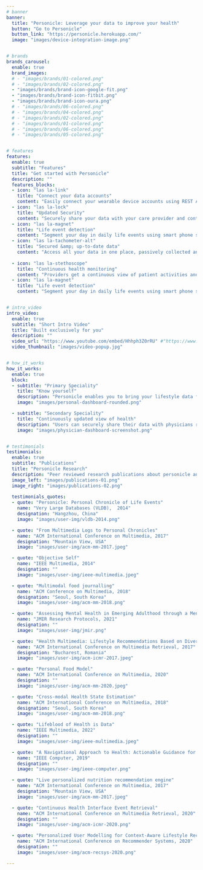 ```yaml
---
# banner
banner:
  title: "Personicle: Leverage your data to improve your health"
  button: "Go to Personicle"
  button_link: "https://personicle.herokuapp.com/"
  image: "images/device-integration-image.png"


# brands
brands_carousel:
  enable: true
  brand_images:
  # - "images/brands/01-colored.png"
  # - "images/brands/02-colored.png"
  - "images/brands/brand-icon-google-fit.png"
  - "images/brands/brand-icon-fitbit.png"
  - "images/brands/brand-icon-oura.png"
  # - "images/brands/06-colored.png"
  # - "images/brands/04-colored.png"
  # - "images/brands/02-colored.png"
  # - "images/brands/01-colored.png"
  # - "images/brands/06-colored.png"
  # - "images/brands/05-colored.png"


# features
features:
  enable: true
  subtitle: "Features"
  title: "Get started with Personicle"
  description: ""
  features_blocks:
  - icon: "las la-link"
    title: "Connect your data accounts"
    content: "Easily connect your wearable device accounts using REST APIs."
  - icon: "las la-lock"
    title: "Updated Security"
    content: "Securely share your data with your care provider and contacts."
  - icon: "las la-magnet"
    title: "Life event detection"
    content: "Segment your day in daily life events using smart phone sensors"
  - icon: "las la-tachometer-alt"
    title: "Secured &amp; up-to-date data"
    content: "Access all your data in one place, passively collected and updated"
  
  - icon: "las la-stethoscope"
    title: "Continuous health monitoring"
    content: "Providers get a continuous view of patient activities and health"
  - icon: "las la-magnet"
    title: "Life event detection"
    content: "Segment your day in daily life events using smart phone sensors"


# intro_video
intro_video:   
  enable: true
  subtitle: "Short Intro Video"
  title: "Built exclusively for you"
  description: ""
  video_url: "https://www.youtube.com/embed/Hhhph3Z0rRU" #"https://www.youtube.com/embed/dyZcRRWiuuw"
  video_thumbnail: "images/video-popup.jpg"


# how_it_works
how_it_works:   
  enable: true
  block:
  - subtitle: "Primary Speciality"
    title: "Know yourself"
    description: "Personicle enables you to bring your lifestyle data from disparate and isolated sources to one location. This data can be aggregated and correlated to understand users' habits and how various lifestyle events affect their lives."
    image: "images/personal-dashboard-rounded.png"

  - subtitle: "Secondary Speciality"
    title: "Continuously updated view of health"
    description: "Users can securely share their data with physicians registered on the platform. Physicians can remotely and passively monitor their patients' health status and analyze their data from simple trend lines to sophisticated event pattern detection . "
    image: "images/physician-dashboard-screenshot.png"


# testimonials
testimonials:   
  enable: true
  subtitle: "Publications"
  title: "Personicle Research"
  description: "Peer reviewed research publications about personicle and personal health navigation"
  image_left: "images/publications-01.png"
  image_right: "images/publications-02.png"
  
  testimonials_quotes:
  - quote: "Personicle: Personal Chronicle of Life Events"
    name: "Very Large Databases (VLDB),  2014"
    designation: "Hangzhou, China"
    image: "images/user-img/vldb-2014.png"

  - quote: "From Multimedia Logs to Personal Chronicles"
    name: "ACM International Conference on Multimedia, 2017"
    designation: "Mountain View, USA"
    image: "images/user-img/acm-mm-2017.jpeg"

  - quote: "Objective Self"
    name: "IEEE Multimedia, 2014"
    designation: ""
    image: "images/user-img/ieee-multimedia.jpeg"

  - quote: "Multimodal food journalling"
    name: "ACM Conference on Multimedia, 2018"
    designation: "Seoul, South Korea"
    image: "images/user-img/acm-mm-2018.png"

  - quote: "Assessing Mental Health in Emerging Adulthood through a Mental Health Navigator: A Study Protocol."
    name: "JMIR Research Protocols, 2021"
    designation: ""
    image: "images/user-img/jmir.png"

  - quote: "Health Multimedia: Lifestyle Recommendations Based on Diverse Observations"
    name: "ACM International Conference on Multimedia Retrieval, 2017"
    designation: "Bucharest, Romania"
    image: "images/user-img/acm-icmr-2017.jpeg"

  - quote: "Personal Food Model"
    name: "ACM International Conference on Multimedia, 2020"
    designation: ""
    image: "images/user-img/acm-mm-2020.jpeg"

  - quote: "Cross-modal Health State Estimation"
    name: "ACM International Conference on Multimedia, 2018"
    designation: "Seoul, South Korea"
    image: "images/user-img/acm-mm-2018.png"

  - quote: "Lifeblood of Health is Data"
    name: "IEEE Multimedia, 2022"
    designation: ""
    image: "images/user-img/ieee-multimedia.jpeg"

  - quote: "A Navigational Approach to Health: Actionable Guidance for Improved Quality of Life"
    name: "IEEE Computer, 2019"
    designation: ""
    image: "images/user-img/ieee-computer.png"

  - quote: "Live personalized nutrition recommendation engine"
    name: "ACM International Conference on Multimedia, 2017"
    designation: "Mountain View, USA"
    image: "images/user-img/acm-mm-2017.jpeg"

  - quote: "Continuous Health Interface Event Retrieval"
    name: "ACM International Conference on Multimedia Retrieval, 2020"
    designation: ""
    image: "images/user-img/acm-icmr-2020.png"

  - quote: "Personalized User Modelling for Context-Aware Lifestyle Recommendations to Improve Sleep"
    name: "ACM International Conference on Recommender Systems, 2020"
    designation: ""
    image: "images/user-img/acm-recsys-2020.png"

---
```

